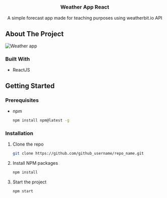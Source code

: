 
<p align="center">
  <h3 align="center">Weather App React</h3>

  <p align="center">
    A simple forecast app made for teaching purposes using weatherbit.io API
    <br />
  </p>
</p>

<!-- ABOUT THE PROJECT -->
## About The Project
![Weather app](https://i.imgur.com/YsvHVHM.png)

### Built With

* ReactJS

<!-- GETTING STARTED -->
## Getting Started

### Prerequisites

* npm
  ```sh
  npm install npm@latest -g
  ```

### Installation

1. Clone the repo
   ```sh
   git clone https://github.com/github_username/repo_name.git
   ```
2. Install NPM packages
   ```sh
   npm install
   ```
2. Start the project
   ```sh
   npm start
   ```
